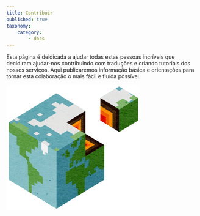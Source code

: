 ```yaml
---
title: Contribuir
published: true
taxonomy:
    category:
        - docs
---
```


Esta página é deidicada a ajudar todas estas pessoas incríveis que decidiram ajudar-nos contribuindo com traduções e criando tutoriais dos nossos serviços.
Aqui publicaremos informação básica e orientações para tornar esta colaboração o mais fácil e fluída possível.


![](contribute.png)
